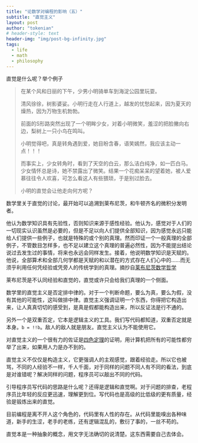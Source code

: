 ```yaml
---
title: "论数学对编程的影响（五）"
subtitle: "直觉主义"
layout: post
author: "tokenian"
# header-style: text
header-img: "img/post-bg-infinity.jpg"
tags:
  - life
  - math
  - philosophy
---
```


直觉是什么呢？举个例子

> 在某个风和日丽的下午，少男小明骑单车到海淀公园里玩耍。
>
> 清风徐徐，树影婆娑。小明行走在人行道上，越发的忧愁起来，因为夏天的燥热，因为万物生机勃勃。
>
> 前面的S形路突然出现了一个明眸少女，对着小明微笑，羞涩的把脸撇向右边，梨树上一只小鸟在鸣叫。
>
> 小明觉得吧，真是转角遇到爱，她目盼含春，语笑嫣然，我应该主动一点！！！
>
> 而事实上，少女转角时，看到了天空的白云，那么洁白纯净，如一匹白马。少女情怀总是诗，她不禁露出了微笑。结果一个花痴呆呆的望着她，被人爱慕往往令人欢喜，可怎么看这人有些猥琐，于是别过脸去。
>
> 小明的直觉会让他走向何方呢？

数学里关于直觉的讨论，最开始可以追溯到莱布尼茨，和牛顿齐名的微积分发明者。

他认为数学知识具有先验性，否则知识来源于感性经验。他认为，感觉对于人们的一切现实认识虽然是必要的，但是不足以向人们提供全部知识，因为感觉永远只能给人们提供一些例子，也就是特殊的或个别的真理。然而印证一个一般真理的全部例子，不管数目怎样多，也不足以建立这个真理的普遍必然性，因为不能提出结论说过去发生过的事情，将来也永远会同样发生。接着，他说明数学知识是天赋的。他说，全部算术和全部几何学都是天赋的和以潜在的方式存在人们心中的……而无须乎利用任何凭经验或凭旁人的传统学到的真理。摘抄自[莱布尼茨数学哲学](https://baike.baidu.com/item/%E8%8E%B1%E5%B8%83%E5%B0%BC%E8%8C%A8%E6%95%B0%E5%AD%A6%E5%93%B2%E5%AD%A6)

莱布尼茨是不认同经验和直觉的，直觉或许只会给我们真理的一个侧面。

数学里的直觉主义是否定排中律的。对于一个判断命题，要么为真，要么为假，没有其他的可能性，这叫做排中律。直觉主义强调证明一个东西，你得把它构造出来，让人真真切切的感受到，是真是假都能构造出来，所以反证法是行不通的。

另外一个是双重否定，它本是逻辑主义的工具。我们写代码都知道，双重否定就是本身。`b = !!b`。敌人的敌人就是朋友。直觉主义认为不能使用它。

对直觉主义的一个很有力的佐证是[四色定理](https://zh.wikipedia.org/wiki/%E5%9B%9B%E8%89%B2%E5%AE%9A%E7%90%86)的证明，用计算机把所有的可能性都穷举了出来，如果用人力是办不到的。

直觉主义不仅仅是构造主义，它更强调人的主观感觉，跟着经验走。所以它也被骂，不同的人经验不一样，千人千面，对于同样的问题不同人有不同的看法，到底是对谁错呢？解决同样的问题，程序员可以敲出不同的代码。

引导程序员写代码的思路是什么呢？还得是逻辑和直觉啊。对于问题的排查，老程序员比年轻的反应更迅速，理解更到位。写代码也是高级的比低级的更有质量，经验是锻炼出来的直觉。

目前编程是离不开人这个角色的，代码里有人性的存在。从代码里能嗅出各种味道，新手的生涩，老手的老练，还有逻辑混乱的，敷衍了事的，一丝不苟的。

直觉本是一种抽象的概念，用文字无法确切的说清楚。这东西需要自己去体会。
